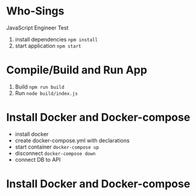 # Who-Sings

JavaScript Engineer Test

1. install dependencies
   `npm install`
2. start application
   `npm start`

# Compile/Build and Run App

1. Build
   `npm run build`
2. Run
   `node build/index.js`

# Install Docker and Docker-compose

- install docker
- create docker-compose.yml with declarations
- start container
  `docker-compose up`
- disconnect
  `docker-compose down`
- connect DB to API

# Install Docker and Docker-compose
